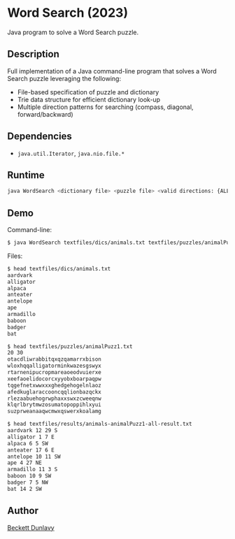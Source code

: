 # Word Search (2023)

Java program to solve a Word Search puzzle.

## Description

Full implementation of a Java command-line program that solves a Word Search puzzle leveraging the following:

- File-based specification of puzzle and dictionary
- Trie data structure for efficient dictionary look-up
- Multiple direction patterns for searching (compass, diagonal, forward/backward)

## Dependencies

- `java.util.Iterator`, `java.nio.file.*`
 
## Runtime  

```bash
java WordSearch <dictionary file> <puzzle file> <valid directions: {ALL, HORIZVERT, FORWARD, DIAGONAL}>
```

## Demo

Command-line: 
```bash
$ java WordSearch textfiles/dics/animals.txt textfiles/puzzles/animalPuzz1.txt ALL > textfiles/results/animals-animalPuzz1-all-result.txt
```

Files:
```bash
$ head textfiles/dics/animals.txt
aardvark
alligator
alpaca
anteater
antelope
ape
armadillo
baboon
badger
bat
```

```bash
$ head textfiles/puzzles/animalPuzz1.txt
20 30
otacdliwrabbitqxqzqamarrxbison
wloxhqqalligatorminkwazesgswyx
rtarnenipucropmareaoeodvuierxe
xeefaoelidocorcxyyobxboarpaqpw
tqgefnetxwwxxxghedgehogelnlaoz
afedkuglaraccooncqqlionbazqckx
rlezaabuehogrwphaxxswxzcweeqnw
klqrlbrytmwzosumatopoppihlxyui
suzprweanaaqwcmwxqswerxkoalamg
```

```bash
$ head textfiles/results/animals-animalPuzz1-all-result.txt
aardvark 12 29 S
alligator 1 7 E
alpaca 6 5 SW
anteater 17 6 E
antelope 10 11 SW
ape 4 27 NE
armadillo 11 3 S
baboon 10 9 SW
badger 7 5 NW
bat 14 2 SW
```


## Author

[Beckett Dunlavy](https://github.com/BeckDun)

